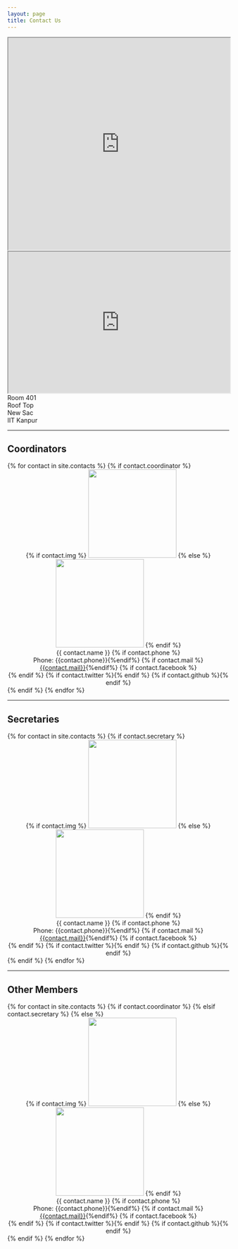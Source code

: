 ```yaml
---
layout: page
title: Contact Us
---
```

<div class="container">
<div class="row">
    <div class="col-md-6">
        <iframe src="https://docs.google.com/forms/d/1fmVIMAIWBlQewWmGbRNCMFPlr3rzZrzU1GU7D9ZpXKI/viewform?embedded=true" height="480px" width="100%">Loading...</iframe>
    </div>
    <div class="col-md-6">
        <iframe  width="100%" height="320px" scrolling="no" marginheight="0" src="https://maps.google.com/maps?f=q&amp;source=s_q&amp;hl=en&amp;geocode=&amp;ll=26.504806,80.229129&amp;spn=0.01628,0.025663&amp;z=18&amp;iwloc=A&amp;output=embed"></iframe>
        Room 401 <br>
        Roof Top <br>
        New Sac <br>
        IIT Kanpur
    </div>
</div>
<hr>
<h2>Coordinators</h2>
<div class="row">
{% for contact in site.contacts %}
    {% if contact.coordinator  %}
        <div id="{{ contact.authorid }}" class="col-md-3 col-sm-3 col-lg-3">
            <center>
            {% if contact.img %}
                <img class="img img-circle" src="{{ site.url }}/contacts/images/{{ contact.img }}" width="200px" height="200px" />
            {% else %}
                <img class="img img-circle" src="{{ site.url }}/contacts/images/placeholder.jpg" width="200px" height="200px"/>
            {% endif %}
            </center>
            <center>{{ contact.name }}
            {% if contact.phone %}<br>Phone: {{contact.phone}}{%endif%}
            {% if contact.mail %}<br><a href="mailto:{{contact.mail}}" target="_blank">{{contact.mail}}</a>{%endif%}
            {% if contact.facebook %}<br><a target="_blank" href="{{contact.facebook}}" class="icon fa-facebook"></a>{% endif %}
            {% if contact.twitter %}<a target="_blank" href="{{contact.twitter}}" class="icon fa-twitter"></a>{% endif %}
            {% if contact.github %}<a target="_blank" href="{{contact.github}}" class="icon fa-github"></a>{% endif %}
            </center>
        </div>
    {% endif %}
{% endfor %}
</div>
<hr>
<h2>Secretaries</h2>
<div class="row">
{% for contact in site.contacts %}
    {% if contact.secretary  %}
        <div id="{{ contact.authorid }}" class="col-md-3 col-sm-3 col-lg-3">
            <center>
            {% if contact.img %}
                <img class="img img-circle" src="{{ site.url }}/contacts/images/{{ contact.img }}" width="200px" height="200px" />
            {% else %}
                <img class="img img-circle" src="{{ site.url }}/contacts/images/placeholder.jpg" width="200px" height="200px"/>
            {% endif %}
            </center>
            <center>{{ contact.name }}
            {% if contact.phone %}<br>Phone: {{contact.phone}}{%endif%}
            {% if contact.mail %}<br><a href="mailto:{{contact.mail}}" target="_blank">{{contact.mail}}</a>{%endif%}
            {% if contact.facebook %}<br><a target="_blank" href="{{contact.facebook}}" class="icon fa-facebook"></a>{% endif %}
            {% if contact.twitter %}<a target="_blank" href="{{contact.twitter}}" class="icon fa-twitter"></a>{% endif %}
            {% if contact.github %}<a target="_blank" href="{{contact.github}}" class="icon fa-github"></a>{% endif %}
            </center>
        </div>
    {% endif %}
{% endfor %}
</div>
<hr>
<h2>Other Members</h2>
<div class="row">
{% for contact in site.contacts %}
    {% if contact.coordinator  %}
    {% elsif contact.secretary %}
    {% else %}
        <div id="{{ contact.authorid }}" class="col-md-3 col-sm-3 col-lg-3">
            <center>
            {% if contact.img %}
                <img class="img img-circle" src="{{ site.url }}/contacts/images/{{ contact.img }}" width="200px" height="200px" />
            {% else %}
                <img class="img img-circle" src="{{ site.url }}/contacts/images/placeholder.jpg" width="200px" height="200px"/>
            {% endif %}
            </center>
            <center>{{ contact.name }}
            {% if contact.phone %}<br>Phone: {{contact.phone}}{%endif%}
            {% if contact.mail %}<br><a href="mailto:{{contact.mail}}" target="_blank">{{contact.mail}}</a>{%endif%}
            {% if contact.facebook %}<br><a target="_blank" href="{{contact.facebook}}" class="icon fa-facebook"></a>{% endif %}
            {% if contact.twitter %}<a target="_blank" href="{{contact.twitter}}" class="icon fa-twitter"></a>{% endif %}
            {% if contact.github %}<a target="_blank" href="{{contact.github}}" class="icon fa-github"></a>{% endif %}
            </center>
        </div>
    {% endif %}
{% endfor %}
</div>
</div>